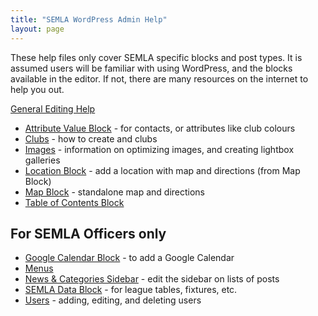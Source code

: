 ```yaml
---
title: "SEMLA WordPress Admin Help"
layout: page
---
```


These help files only cover SEMLA specific blocks and post types. It is assumed users will be familiar with using WordPress, and the blocks available in the editor. If not, there are many resources on the internet to help you out.

[General Editing Help](editing.md)

* [Attribute Value Block](attribute-value.md) - for contacts, or attributes like club colours
* [Clubs](clubs.md) - how to create and clubs
* [Images](images.md) - information on optimizing images, and creating lightbox galleries
* [Location Block](location.md) - add a location with map and directions (from Map Block)
* [Map Block](map.md) - standalone map and directions
* [Table of Contents Block](toc.md)

## For SEMLA Officers only

* [Google Calendar Block](google-calendar.md) - to add a Google Calendar
* [Menus](menus.md)
* [News & Categories Sidebar](news-sidebar.md) - edit the sidebar on lists of posts
* [SEMLA Data Block](semla-data.md) - for league tables, fixtures, etc.
* [Users](users.md) - adding, editing, and deleting users
